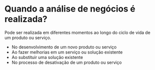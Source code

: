 # Quando a análise de negócios é realizada?

Pode ser realizada em diferentes momentos ao longo do ciclo de vida de um produto ou serviço.

- No desenvolvimento de um novo produto ou serviço
- Ao fazer melhorias em um serviço ou solução existente
- Ao substituir uma solução existente
- No processo de desativação de um produto ou serviço

